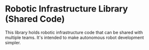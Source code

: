 # Robotic Infrastructure Library (Shared Code)

This library holds robotic infrastructure code that can be shared with multiple
teams. It's intended to make autonomous robot development simpler.
